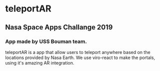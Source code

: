 # teleportAR

## Nasa Space Apps Challange 2019

### App made by USS Bouman team.

teleportAR is a app that allow users to teleport anywhere based on the locations provided by Nasa Earth. 
We use viro-react to make the portals, using it's amazing AR integration. 
 

